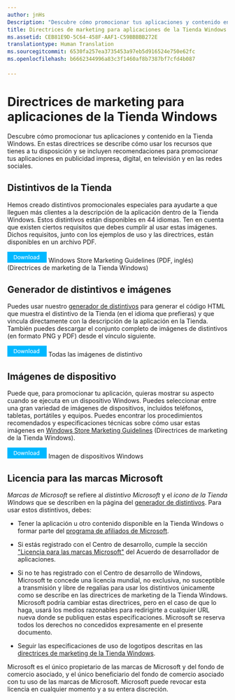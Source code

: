 ```yaml
---
author: jnHs
Description: "Descubre cómo promocionar tus aplicaciones y contenido en la Tienda Windows. En estas directrices se describe cómo usar los recursos que tienes a tu disposición y se incluyen recomendaciones para promocionar tus aplicaciones en publicidad impresa, digital, en televisión y en las redes sociales."
title: Directrices de marketing para aplicaciones de la Tienda Windows
ms.assetid: CEB81E9D-5C64-458F-AAF1-C59BBBBB272E
translationtype: Human Translation
ms.sourcegitcommit: 6530fa257ea3735453a97eb5d916524e750e62fc
ms.openlocfilehash: b6662344996a83c3f1460af8b7387bf7cfd4b087

---
```


# Directrices de marketing para aplicaciones de la Tienda Windows

Descubre cómo promocionar tus aplicaciones y contenido en la Tienda Windows. En estas directrices se describe cómo usar los recursos que tienes a tu disposición y se incluyen recomendaciones para promocionar tus aplicaciones en publicidad impresa, digital, en televisión y en las redes sociales.

## Distintivos de la Tienda

Hemos creado distintivos promocionales especiales para ayudarte a que lleguen más clientes a la descripción de la aplicación dentro de la Tienda Windows. Estos distintivos están disponibles en 44 idiomas. Ten en cuenta que existen ciertos requisitos que debes cumplir al usar estas imágenes. Dichos requisitos, junto con los ejemplos de uso y las directrices, están disponibles en un archivo PDF.

[![Botón Descargar](images/downloadbutton.png)](http://go.microsoft.com/fwlink/p/?LinkId=529769) Windows Store Marketing Guidelines (PDF, inglés) (Directrices de marketing de la Tienda Windows)

## Generador de distintivos e imágenes

Puedes usar nuestro [generador de distintivos](http://go.microsoft.com/fwlink/p/?LinkID=534236) para generar el código HTML que muestra el distintivo de la Tienda (en el idioma que prefieras) y que vincula directamente con la descripción de la aplicación en la Tienda. También puedes descargar el conjunto completo de imágenes de distintivos (en formato PNG y PDF) desde el vínculo siguiente.

[![Botón Descargar](images/downloadbutton.png)](http://go.microsoft.com/fwlink/p/?LinkId=529771) Todas las imágenes de distintivo

## Imágenes de dispositivo

Puede que, para promocionar tu aplicación, quieras mostrar su aspecto cuando se ejecuta en un dispositivo Windows. Puedes seleccionar entre una gran variedad de imágenes de dispositivos, incluidos teléfonos, tabletas, portátiles y equipos. Puedes encontrar los procedimientos recomendados y especificaciones técnicas sobre cómo usar estas imágenes en [Windows Store Marketing Guidelines](http://go.microsoft.com/fwlink/p/?LinkId=529769) (Directrices de marketing de la Tienda Windows).

[![Botón Descargar](images/downloadbutton.png)](https://go.microsoft.com/fwlink/p/?LinkId=533057) Imagen de dispositivos Windows

## Licencia para las marcas Microsoft

*Marcas de Microsoft* se refiere al *distintivo Microsoft* y el *icono de la Tienda Windows* que se describen en la página del [generador de distintivos](http://go.microsoft.com/fwlink/p/?LinkID=534236). Para usar estos distintivos, debes:

-   Tener la aplicación u otro contenido disponible en la Tienda Windows o formar parte del [programa de afiliados de Microsoft](http://go.microsoft.com/fwlink/p/?LinkId=624463).

-   Si estás registrado con el Centro de desarrollo, cumple la sección ["Licencia para las marcas Microsoft"](https://msdn.microsoft.com/library/windows/apps/hh694058.aspx#license_to_mark) del Acuerdo de desarrollador de aplicaciones.

-   Si no te has registrado con el Centro de desarrollo de Windows, Microsoft te concede una licencia mundial, no exclusiva, no susceptible a transmisión y libre de regalías para usar los distintivos únicamente como se describe en las directrices de marketing de la Tienda Windows. Microsoft podría cambiar estas directrices, pero en el caso de que lo haga, usará los medios razonables para redirigirte a cualquier URL nueva donde se publiquen estas especificaciones. Microsoft se reserva todos los derechos no concedidos expresamente en el presente documento.

-   Seguir las especificaciones de uso de logotipos descritas en las [directrices de marketing de la Tienda Windows](http://go.microsoft.com/fwlink/p/?LinkId=529769).

Microsoft es el único propietario de las marcas de Microsoft y del fondo de comercio asociado, y el único beneficiario del fondo de comercio asociado con tu uso de las marcas de Microsoft. Microsoft puede revocar esta licencia en cualquier momento y a su entera discreción.

 

 







<!--HONumber=Aug16_HO3-->


